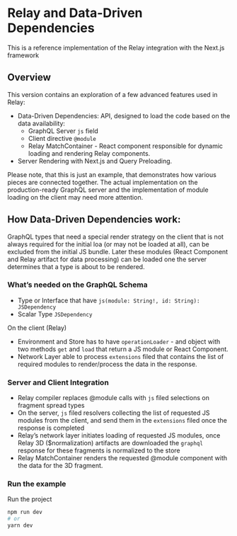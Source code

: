# Relay and Data-Driven Dependencies

This is a reference implementation of the Relay integration with the Next.js framework

## Overview

This version contains an exploration of a few advanced features used in Relay:

- Data-Driven Dependencies: API, designed to load the code based on the data availability:
  - GraphQL Server `js` field
  - Client directive `@module`
  - Relay MatchContainer - React component responsible for dynamic loading and rendering Relay components.
- Server Rendering with Next.js and Query Preloading.

Please note, that this is just an example, that demonstrates how various pieces are connected together. The actual implementation on the production-ready GraphQL server and the implementation of module loading on the client may need more attention.

## How Data-Driven Dependencies work:

GraphQL types that need a special render strategy on the client that is not always required for the initial loa (or may not be loaded at all), can be excluded from the initial JS bundle. Later these modules (React Component and Relay artifact for data processing) can be loaded one the server determines that a type is about to be rendered.

### What’s needed on the GraphQL Schema

- Type or Interface that have `js(module: String!, id: String): JSDependency `
- Scalar Type `JSDependency`

On the client (Relay)

- Environment and Store has to have `operationLoader` - and object with two methods `get` and `load` that return a JS module or React Component.
- Network Layer able to process `extensions` filed that contains the list of required modules to render/process the data in the response.

### Server and Client Integration

- Relay compiler replaces @module calls with `js` filed selections on fragment spread types
- On the server, `js` filed resolvers collecting the list of requested JS modules from the client, and send them in the `extensions` filed once the response is completed
- Relay’s network layer initiates loading of requested JS modules, once Relay 3D ($normalization) artifacts are downloaded the `graphql` response for these fragments is normalized to the store
- Relay MatchContainer renders the requested @module component with the data for the 3D fragment.

### Run the example

Run the project

```bash
npm run dev
# or
yarn dev
```
